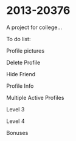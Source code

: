 2013-20376
=======

A project for college...

To do list:


Profile pictures

Delete Profile

Hide Friend

Profile Info

Multiple Active Profiles


Level 3


Level 4


Bonuses
